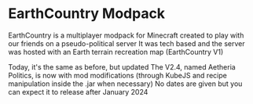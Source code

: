 # EarthCountry Modpack

EarthCountry is a multiplayer modpack for Minecraft created to play with our friends on a pseudo-political server
It was tech based and the server was hosted with an Earth terrain recreation map (EarthCountry V1)

Today, it's the same as before, but updated
The V2.4, named Aetheria Politics, is now with mod modifications (through KubeJS and recipe manipulation inside the .jar when necessary)
No dates are given but you can expect it to release after January 2024
